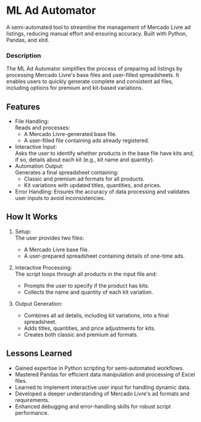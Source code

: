 # ML Ad Automator
A semi-automated tool to streamline the management of Mercado Livre ad listings, reducing manual effort and ensuring accuracy. Built with Python, Pandas, and xlrd.

### Description
The ML Ad Automator simplifies the process of preparing ad listings by processing Mercado Livre's base files and user-filled spreadsheets. It enables users to quickly generate complete and consistent ad files, including options for premium and kit-based variations.

## Features
- File Handling: <br>
  Reads and processes: <br>
    - A Mercado Livre-generated base file.
    - A user-filled file containing ads already registered.
- Interactive Input: <br>
  Asks the user to identify whether products in the base file have kits and, if so, details about each kit (e.g., kit name and quantity).
- Automation Output: <br>
  Generates a final spreadsheet containing:
    - Classic and premium ad formats for all products.
    - Kit variations with updated titles, quantities, and prices.
- Error Handling:
  Ensures the accuracy of data processing and validates user inputs to avoid inconsistencies.

## How It Works
1. Setup: <br>
   The user provides two files: <br>
   - A Mercado Livre base file.
   - A user-prepared spreadsheet containing details of one-time ads.

2. Interactive Processing: <br>
    The script loops through all products in the input file and: <br>
   - Prompts the user to specify if the product has kits.
   - Collects the name and quantity of each kit variation.

3. Output Generation:
   - Combines all ad details, including kit variations, into a final spreadsheet.
   - Adds titles, quantities, and price adjustments for kits.
   - Creates both classic and premium ad formats.

## Lessons Learned
- Gained expertise in Python scripting for semi-automated workflows.
- Mastered Pandas for efficient data manipulation and processing of Excel files.
- Learned to implement interactive user input for handling dynamic data.
- Developed a deeper understanding of Mercado Livre's ad formats and requirements.
- Enhanced debugging and error-handling skills for robust script performance.
